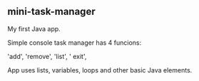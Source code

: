 ## mini-task-manager

My first Java app.

Simple console task manager has 4 funcions:
 
  'add',
  'remove',
  'list',
 ' exit',
 
 App uses lists, variables, loops and other basic Java elements.
